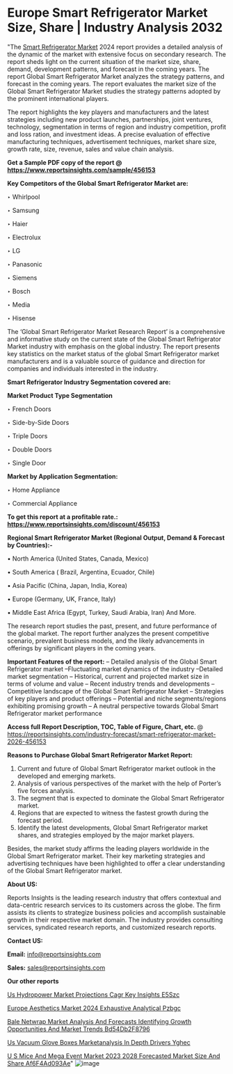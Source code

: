 # Europe Smart Refrigerator Market Size, Share | Industry Analysis 2032

"The <a href=https://www.reportsinsights.com/sample/456153>Smart Refrigerator Market</a> 2024 report provides a detailed analysis of the dynamic of the market with extensive focus on secondary research. The report sheds light on the current situation of the market size, share, demand, development patterns, and forecast in the coming years. The report Global Smart Refrigerator Market analyzes the strategy patterns, and forecast in the coming years. The report evaluates the market size of the Global Smart Refrigerator Market studies the strategy patterns adopted by the prominent international players.

The report highlights the key players and manufacturers and the latest strategies including new product launches, partnerships, joint ventures, technology, segmentation in terms of region and industry competition, profit and loss ration, and investment ideas. A precise evaluation of effective manufacturing techniques, advertisement techniques, market share size, growth rate, size, revenue, sales and value chain analysis.

<strong>Get a Sample PDF copy of the report @ <a href=https://www.reportsinsights.com/sample/456153 style=color:#0000ff;>https://www.reportsinsights.com/sample/456153</a></strong>

<strong>Key Competitors of the Global Smart Refrigerator Market are:</strong>

‣ Whirlpool

‣ Samsung

‣ Haier

‣ Electrolux

‣ LG

‣ Panasonic

‣ Siemens

‣ Bosch

‣ Media

‣ Hisense

The ‘Global Smart Refrigerator Market Research Report’ is a comprehensive and informative study on the current state of the Global Smart Refrigerator Market industry with emphasis on the global industry. The report presents key statistics on the market status of the global Smart Refrigerator market manufacturers and is a valuable source of guidance and direction for companies and individuals interested in the industry.

<strong>Smart Refrigerator Industry Segmentation covered are:</strong>

<strong>Market Product Type Segmentation</strong>

‣ French Doors

‣ Side-by-Side Doors

‣ Triple Doors

‣ Double Doors

‣ Single Door

<strong>Market by Application Segmentation:</strong>

‣ Home Appliance

‣ Commercial Appliance

<strong>To get this report at a profitable rate.: <a href=https://www.reportsinsights.com/discount/456153 style=color:#0000ff;>https://www.reportsinsights.com/discount/456153</a></strong>

<strong>Regional Smart Refrigerator Market (Regional Output, Demand &amp; Forecast by Countries):-</strong>

• North America (United States, Canada, Mexico)

• South America ( Brazil, Argentina, Ecuador, Chile)

• Asia Pacific (China, Japan, India, Korea)

• Europe (Germany, UK, France, Italy)

• Middle East Africa (Egypt, Turkey, Saudi Arabia, Iran) And More.

The research report studies the past, present, and future performance of the global market. The report further analyzes the present competitive scenario, prevalent business models, and the likely advancements in offerings by significant players in the coming years.

<strong>Important Features of the report:</strong>
– Detailed analysis of the Global Smart Refrigerator market
–Fluctuating market dynamics of the industry
–Detailed market segmentation
– Historical, current and projected market size in terms of volume and value
– Recent industry trends and developments
– Competitive landscape of the Global Smart Refrigerator Market
– Strategies of key players and product offerings
– Potential and niche segments/regions exhibiting promising growth
– A neutral perspective towards Global Smart Refrigerator market performance

<strong>Access full Report Description, TOC, Table of Figure, Chart, etc. </strong>@   <a href=https://reportsinsights.com/industry-forecast/smart-refrigerator-market-2026-456153 style=color:#0000ff;>https://reportsinsights.com/industry-forecast/smart-refrigerator-market-2026-456153</a>

<strong>Reasons to Purchase Global Smart Refrigerator Market Report:</strong>
1. Current and future of Global Smart Refrigerator market outlook in the developed and emerging markets.
2. Analysis of various perspectives of the market with the help of Porter’s five forces analysis.
3. The segment that is expected to dominate the Global Smart Refrigerator market.
4. Regions that are expected to witness the fastest growth during the forecast period.
5. Identify the latest developments, Global Smart Refrigerator market shares, and strategies employed by the major market players.

Besides, the market study affirms the leading players worldwide in the Global Smart Refrigerator market. Their key marketing strategies and advertising techniques have been highlighted to offer a clear understanding of the Global Smart Refrigerator market.

<strong><strong>About US</strong>:</strong>

Reports Insights is the leading research industry that offers contextual and data-centric research services to its customers across the globe. The firm assists its clients to strategize business policies and accomplish sustainable growth in their respective market domain. The industry provides consulting services, syndicated research reports, and customized research reports.

<strong>Contact US:</strong>

<p class=><b>Email:</b> <a href=mailto:info@reportsinsights.com>info@reportsinsights.com</a></p>
<p class=><b>Sales:</b> <a href=mailto:sales@reportsinsights.com>sales@reportsinsights.com</a></p>

<strong>Our other reports</strong>

<a href=https://www.linkedin.com/pulse/us-hydropower-market-projections-cagr-key-insights-e5szc/>Us Hydropower Market Projections Cagr Key Insights E5Szc</a>

<a href=https://www.linkedin.com/pulse/europe-aesthetics-market-2024-exhaustive-analytical-pzbgc/>Europe Aesthetics Market 2024 Exhaustive Analytical Pzbgc</a>

<a href=https://medium.com/@reportinsights.ja/bale-netwrap-market-analysis-and-forecasts-identifying-growth-opportunities-and-market-trends-bd54db2f8796>Bale Netwrap Market Analysis And Forecasts Identifying Growth Opportunities And Market Trends Bd54Db2F8796</a>

<a href=https://www.linkedin.com/pulse/us-vacuum-glove-boxes-marketanalysis-in-depth-drivers-yghec/>Us Vacuum Glove Boxes Marketanalysis In Depth Drivers Yghec</a>

<a href=https://medium.com/@aaradhyashinde84758/u-s-mice-and-mega-event-market-2023-2028-forecasted-market-size-and-share-af6f4ad093ae>U S Mice And Mega Event Market 2023 2028 Forecasted Market Size And Share Af6F4Ad093Ae</a>"
![image](https://github.com/aakesh123242/RIMarket/assets/158431203/a41f0cc9-13bc-41e2-9e68-e9dbe2f98596)
